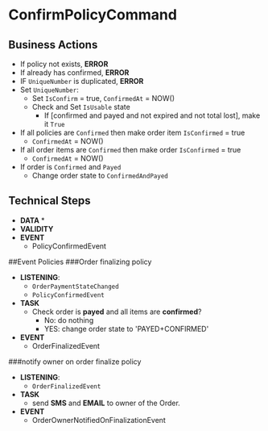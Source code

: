 # ConfirmPolicyCommand

## Business Actions
* If policy not exists, **ERROR**
* If already has confirmed, **ERROR**
* IF `UniqueNumber` is duplicated, **ERROR**
* Set `UniqueNumber`:
  * Set `IsConfirm` = true, `ConfirmedAt` =  NOW()
  * Check and Set `IsUsable` state
    * If [confirmed and payed and not expired and not total lost], make it `True`
* If all policies are `Confirmed` then make order item `IsConfirmed` = true
  * `ConfirmedAt` =  NOW()
* If all order items are `Confirmed` then make order `IsConfirmed` = true
  * `ConfirmedAt` =  NOW()
* If order is `Confirmed` and `Payed`
  * Change order state to `ConfirmedAndPayed`

## Technical Steps
* **DATA**
  * 
* **VALIDITY**
* **EVENT**
  * PolicyConfirmedEvent

##Event Policies
###Order finalizing policy
* **LISTENING**:
  * `OrderPaymentStateChanged`
  * `PolicyConfirmedEvent`
* **TASK**
  * Check order is **payed** and all items are **confirmed**?
    * No: do nothing
    * YES: change order state to 'PAYED+CONFIRMED'
* **EVENT**
  * OrderFinalizedEvent

###notify owner on order finalize policy
* **LISTENING**:
  * `OrderFinalizedEvent`
* **TASK**
  * send **SMS** and **EMAIL** to owner of the Order.
* **EVENT**
  * OrderOwnerNotifiedOnFinalizationEvent